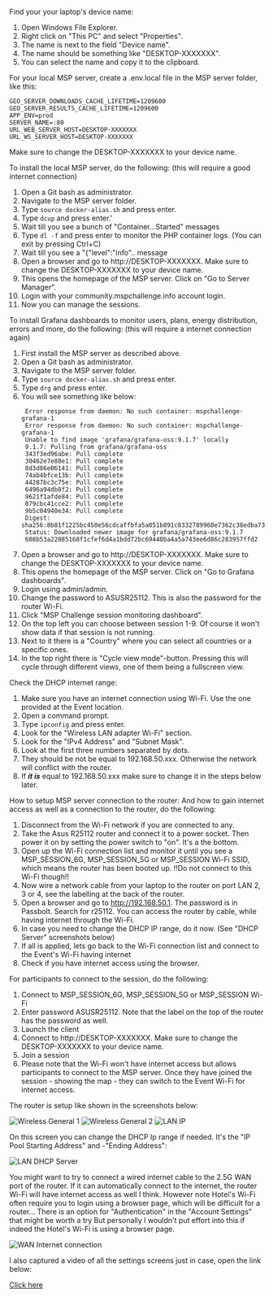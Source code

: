 Find your your laptop's device name:
1. Open Windows File Explorer.
2. Right click on "This PC" and select "Properties".
3. The name is next to the field "Device name".
4. The name should be something like "DESKTOP-XXXXXXX".
5. You can select the name and copy it to the clipboard.

For your local MSP server, create a .env.local file in the MSP server folder, like this:
```dotenv
GEO_SERVER_DOWNLOADS_CACHE_LIFETIME=1209600
GEO_SERVER_RESULTS_CACHE_LIFETIME=1209600
APP_ENV=prod
SERVER_NAME=:80
URL_WEB_SERVER_HOST=DESKTOP-XXXXXXX
URL_WS_SERVER_HOST=DESKTOP-XXXXXXX
```
Make sure to change the DESKTOP-XXXXXXX to your device name.

To install the local MSP server, do the following:
(this will require a good internet connection)
1. Open a Git bash as administrator.
2. Navigate to the MSP server folder.
3. Type `source docker-alias.sh` and press enter.
4. Type `dcup` and press enter.'
5. Wait till you see a bunch of "Container...Started" messages
6. Type `dl -f` and press enter to monitor the PHP container logs. (You can exit by pressing Ctrl+C)
7. Wait till you see a "{"level":"info".. message
8. Open a browser and go to http://DESKTOP-XXXXXXX. Make sure to change the DESKTOP-XXXXXXX to your device name.
9. This opens the homepage of the MSP server. Click on "Go to Server Manager".
10. Login with your community.mspchallenge.info account login.
11. Now you can manage the sessions.

To install Grafana dashboards to monitor users, plans, energy distribution, errors and more, do the following:
(this will require a internet connection again)
1. First install the MSP server as described above.
2. Open a Git bash as administrator.
3. Navigate to the MSP server folder.
4. Type `source docker-alias.sh` and press enter.
5. Type `drg` and press enter.
6. You will see something like below:
   ```
    Error response from daemon: No such container: mspchallenge-grafana-1
    Error response from daemon: No such container: mspchallenge-grafana-1
    Unable to find image 'grafana/grafana-oss:9.1.7' locally
    9.1.7: Pulling from grafana/grafana-oss
    343f3ed96abe: Pull complete
    30462e7e88e1: Pull complete
    8d3d86e06141: Pull complete
    74ab4bfce13b: Pull complete
    44287bc3c75e: Pull complete
    6496a94db8f2: Pull complete
    9621f1afde84: Pull complete
    079cbc41cce2: Pull complete
    9b5c04940e34: Pull complete
    Digest: sha256:8b81f1225bc450e56cdcaffbfa5a051b891c8332789960e7362c38edba73a123
    Status: Downloaded newer image for grafana/grafana-oss:9.1.7
    608b53a22085168f1cfef6d4a1bdd72bc69440ba4a5a743ee6d86c283957ffd2
   ```
7. Open a browser and go to http://DESKTOP-XXXXXXX. Make sure to change the DESKTOP-XXXXXXX to your device name.
8. This opens the homepage of the MSP server. Click on "Go to Grafana dashboards".
9. Login using admin/admin.
10. Change the password to ASUSR25112. This is also the password for the router Wi-Fi.
11. Click "MSP Challenge session monitoring dashboard".
12. On the top left you can choose between session 1-9. Of course it won't show data if that session is not running.
13. Next to it there is a "Country" where you can select all countries or a specific ones.
14. In the top right there is "Cycle view mode"-button. Pressing this will cycle through different views, one of them being a fullscreen view.

Check the DHCP internet range:
1. Make sure you have an internet connection using Wi-Fi. Use the one provided at the Event location.
2. Open a command prompt.
3. Type `ipconfig` and press enter.
4. Look for the "Wireless LAN adapter Wi-Fi" section.
5. Look for the "IPv4 Address" and "Subnet Mask".
6. Look at the first three numbers separated by dots.
7. They should be not be equal to 192.168.50.xxx. Otherwise the network will conflict with the router.
8. If ***it is*** equal to 192.168.50.xxx make sure to change it in the steps below later.

How to setup MSP server connection to the router:
And how to gain internet access as well as a connection to the router, do the following:
1. Disconnect from the Wi-Fi network if you are connected to any.
2. Take the Asus R25112 router and connect it to a power socket. Then power it on by setting the power switch to "on". It's a the bottom.
3. Open up the Wi-Fi connection list and monitor it until you see a MSP_SESSION_6G, MSP_SESSION_5G or MSP_SESSION Wi-Fi SSID, which means the router has been booted up. !!Do not connect to this Wi-Fi though!!
4. Now wire a network cable from your laptop to the router on port LAN 2, 3 or 4, see the labelling at the back of the router.
5. Open a browser and go to http://192.168.50.1. The password is in Passbolt. Search for r25112. You can access the router by cable, while having internet through the Wi-Fi.
6. In case you need to change the DHCP IP range, do it now. (See "DHCP Server" screenshots below)
7. If all is applied, lets go back to the Wi-Fi connection list and connect to the Event's Wi-Fi having internet
8. Check if you have internet access using the browser.

For participants to connect to the session, do the following:
1. Connect to MSP_SESSION_6G, MSP_SESSION_5G or MSP_SESSION Wi-Fi
2. Enter password ASUSR25112. Note that the label on the top of the router has the password as well.
3. Launch the client
4. Connect to http://DESKTOP-XXXXXXX. Make sure to change the DESKTOP-XXXXXXX to your device name.
5. Join a session
6. Please note that the Wi-Fi won't have internet access but allows participants to connect to the MSP server.
   Once they have joined the session - showing the map - they can switch to the Event Wi-Fi for internet access.

The router is setup like shown in the screenshots below:

![Wireless General 1](Wireless-General-tab-1.png)
![Wireless General 2](Wireless-General-tab-2.png)
![LAN IP](LAN-IP-tab.png)

On this screen you can change the DHCP Ip range if needed. It's the "IP Pool Starting Address" and -"Ending Address":

![LAN DHCP Server](LAN-DHCP-Server-tab.png)

You might want to try to connect a wired internet cable to the 2.5G WAN port of the router.
If it can automatically connect to the internet, the router Wi-Fi will have internet access as well I think.
However note Hotel's Wi-Fi often require you to login using a browser page, which will be difficult for a router...
There is an option for "Authentication" in the "Account Settings" that might be worth a try
But personally I wouldn't put effort into this if indeed the Hotel's Wi-Fi is using a browser page.

![WAN Internet connection](WAN-Internet-Connection.png)

I also captured a video of all the settings screens just in case, open the link below:

[Click here](https://edubuas-my.sharepoint.com/:v:/g/personal/hekman_m_buas_nl/EUJTlPHegdRGghiZoYwaOBABOgdKSzSAULQB1TWeiOeMKg?e=EXfzLP)

